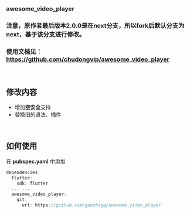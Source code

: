 ### awesome_video_player
### 注意，原作者最后版本2.0.0是在next分支，所以fork后默认分支为next，基于该分支进行修改。
### 使用文档见：<https://github.com/chudongvip/awesome_video_player>

<br />

## 修改内容

+ 增加**空安全**支持
+ 替换旧的语法、插件

<br />

## 如何使用
在 **pubspec.yaml** 中添加
```dart
dependencies:
  flutter:
    sdk: flutter
  ... ...
  awesome_video_player:
    git:
      url: https://github.com/guozhigq/awesome_video_player
```
